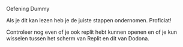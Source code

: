 Oefening Dummy

Als je dit kan lezen heb je de juiste stappen ondernomen.
Proficiat!

Controleer nog even of je ook replit hebt kunnen openen en of je kun wisselen tussen het scherm van Replit en dit van Dodona.


